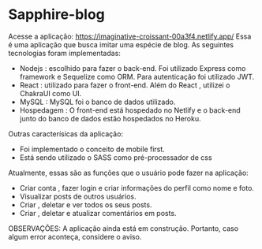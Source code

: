 # Sapphire-blog
 Acesse a aplicação: https://imaginative-croissant-00a3f4.netlify.app/
 Essa é uma aplicação que busca imitar uma espécie de blog. As seguintes tecnologias foram implementadas: 
 
 - Nodejs : escolhido para fazer o back-end. Foi utilizado Express como framework e Sequelize como ORM. Para autenticação foi utilizado JWT.
 - React : utilizado para fazer o front-end. Além do React , utilizei o ChakraUI como UI.
 - MySQL : MySQL foi o banco de dados utilizado.
 - Hospedagem : O front-end está hospedado no Netlify e o back-end junto do banco de dados estão hospedados no Heroku.
 
 Outras caracterísicas da aplicação: 
 - Foi implementado o conceito de mobile first.
 - Está sendo utilizado o SASS como pré-processador de css
 
 Atualmente, essas são as funções que o usuário pode fazer na aplicação: 
 - Criar conta , fazer login e criar informações do perfil como nome e foto.
 - Visualizar posts de outros usuários.
 - Criar , deletar e ver todos os seus posts.
 - Criar , deletar e atualizar comentários em posts.

 OBSERVAÇÕES: A aplicação ainda está em construção. Portanto, caso algum error aconteça, considere o aviso.
 

